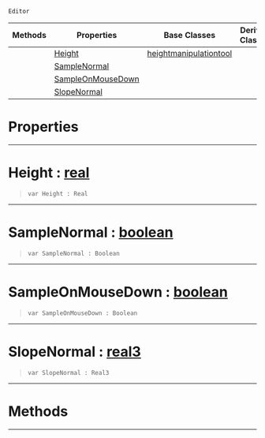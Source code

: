  `Editor`

|Methods|Properties|Base Classes|Derived Classes|
|---|---|---|---|
| |[Height](flattentool.md#height-zilch-engine-docum)|[heightmanipulationtool](heightmanipulationtool.md)| |
| |[SampleNormal](flattentool.md#samplenormal-zilch-engine)| | |
| |[SampleOnMouseDown](flattentool.md#sampleonmousedown-zilch-e)| | |
| |[SlopeNormal](flattentool.md#slopenormal-zilch-engine)| | |


 #  Properties


---  
 #  Height : [real](../nada_base_types/real.md)

> 
> ```TS:Nada
> var Height : Real


---  
 #  SampleNormal : [boolean](../nada_base_types/boolean.md)

> 
> ```TS:Nada
> var SampleNormal : Boolean


---  
 #  SampleOnMouseDown : [boolean](../nada_base_types/boolean.md)

> 
> ```TS:Nada
> var SampleOnMouseDown : Boolean


---  
 #  SlopeNormal : [real3](../nada_base_types/real3.md)

> 
> ```TS:Nada
> var SlopeNormal : Real3


---  
 #  Methods


---  
 

 